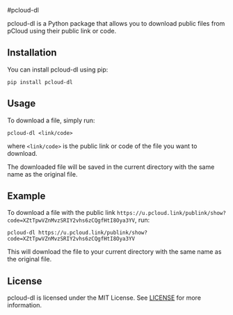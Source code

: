 #pcloud-dl

pcloud-dl is a Python package that allows you to download public files from pCloud using their public link or code.

## Installation

You can install pcloud-dl using pip:

```
pip install pcloud-dl
```

## Usage

To download a file, simply run:

```
pcloud-dl <link/code>
```

where `<link/code>` is the public link or code of the file you want to download.

The downloaded file will be saved in the current directory with the same name as the original file.

## Example

To download a file with the public link `https://u.pcloud.link/publink/show?code=XZtTpwVZnMvzSRIY2vhs6zCQgfHtI8Oya3YV`, run:

```
pcloud-dl https://u.pcloud.link/publink/show?code=XZtTpwVZnMvzSRIY2vhs6zCQgfHtI8Oya3YV
```

This will download the file to your current directory with the same name as the original file.

## License

pcloud-dl is licensed under the MIT License. See [LICENSE](https://github.com/javsensei/pcloud-dl/blob/main/LICENSE) for more information.
